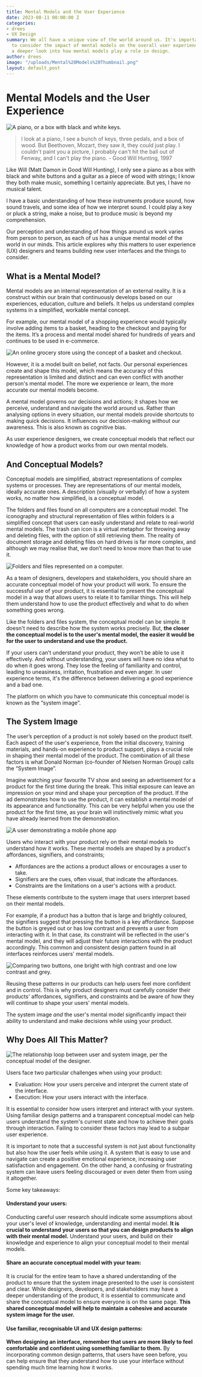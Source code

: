 ```yaml
---
title: Mental Models and the User Experience
date: 2023-08-11 00:00:00 Z
categories:
- drees
- UX Design
summary: We all have a unique view of the world around us. It's important for designers
  to consider the impact of mental models on the overall user experience. Let's take
  a deeper look into how mental models play a role in design.
author: drees
image: "/uploads/Mental%20Models%20Thumbnail.png"
layout: default_post
---
```


# Mental Models and the User Experience

![A piano, or a box with black and white keys.]({{site.github.url}}/drees/assets/piano.jpg 'What do you see')

> I look at a piano, I see a bunch of keys, three pedals, and a box of wood. But Beethoven, Mozart, they saw it, they could just play. I couldn't paint you a picture, I probably can't hit the ball out of Fenway, and I can't play the piano. - Good Will Hunting, 1997

Like Will (Matt Damon in Good Will Hunting), I only see a piano as a box with black and white buttons and a guitar as a piece of wood with strings; I know they both make music, something I certainly appreciate. But yes, I have no musical talent.

I have a basic understanding of how these instruments produce sound, how sound travels, and some idea of how we interpret sound. I could play a key or pluck a string, make a noise, but to produce music is beyond my comprehension.

Our perception and understanding of how things around us work varies from person to person, as each of us has a unique mental model of the world in our minds. This article explores why this matters to user experience (UX) designers and teams building new user interfaces and the things to consider.

## What is a Mental Model?

Mental models are an internal representation of an external reality. It is a construct within our brain that continuously develops based on our experiences, education, culture and beliefs. It helps us understand complex systems in a simplified, workable mental concept.

For example, our mental model of a shopping experience would typically involve adding items to a basket, heading to the checkout and paying for the items. It’s a process and mental model shared for hundreds of years and continues to be used in e-commerce.

![An online grocery store using the concept of a basket and checkout.]({{site.github.url}}/drees/assets/checkout.png)

However, it is a model built on belief, not facts. Our personal experiences create and shape this model, which means the accuracy of this representation is limited and distinct and can even conflict with another person's mental model. The more we experience or learn, the more accurate our mental models become.

A mental model governs our decisions and actions; it shapes how we perceive, understand and navigate the world around us. Rather than analysing options in every situation, our mental models provide shortcuts to making quick decisions. It influences our decision-making without our awareness. This is also known as cognitive bias.

As user experience designers, we create conceptual models that reflect our knowledge of how a product works from our own mental models.

## And Conceptual Models?

Conceptual models are simplified, abstract representations of complex systems or processes. They are representations of our mental models, ideally accurate ones. A description (visually or verbally) of how a system works, no matter how simplified, is a conceptual model.

The folders and files found on all computers are a conceptual model. The iconography and structural representation of files within folders is a simplified concept that users can easily understand and relate to real-world mental models. The trash can icon is a virtual metaphor for throwing away and deleting files, with the option of still retrieving them. The reality of document storage and deleting files on hard drives is far more complex, and although we may realise that, we don’t need to know more than that to use it.

![Folders and files represented on a computer.]({{site.github.url}}/drees/assets/folders-and-files.png)

As a team of designers, developers and stakeholders, you should share an accurate conceptual model of how your product will work. To ensure the successful use of your product, it is essential to present the conceptual model in a way that allows users to relate it to familiar things. This will help them understand how to use the product effectively and what to do when something goes wrong.

Like the folders and files system, the conceptual model can be simple. It doesn't need to describe how the system works precisely. But, **the closer the conceptual model is to the user's mental model, the easier it would be for the user to understand and use the product.**

If your users can’t understand your product, they won’t be able to use it effectively. And without understanding, your users will have no idea what to do when it goes wrong. They lose the feeling of familiarity and control, leading to uneasiness, irritation, frustration and even anger. In user experience terms, it's the difference between delivering a good experience and a bad one.

The platform on which you have to communicate this conceptual model is known as the “system image”.

## The System Image

The user’s perception of a product is not solely based on the product itself. Each aspect of the user's experience, from the initial discovery, training materials, and hands-on experience to product support, plays a crucial role in shaping their mental model of the product. The combination of all these factors is what Donald Norman (co-founder of Nielsen Norman Group) calls the “System Image”.

Imagine watching your favourite TV show and seeing an advertisement for a product for the first time during the break. This initial exposure can leave an impression on your mind and shape your perception of the product. If the ad demonstrates how to use the product, it can establish a mental model of its appearance and functionality. This can be very helpful when you use the product for the first time, as your brain will instinctively mimic what you have already learned from the demonstration.

![A user demonstrating a mobile phone app]({{site.github.url}}/drees/assets/user-demonstrating-app.jpg)

Users who interact with your product rely on their mental models to understand how it works. These mental models are shaped by a product's affordances, signifiers, and constraints;

- Affordances are the actions a product allows or encourages a user to take.
- Signifiers are the cues, often visual, that indicate the affordances.
- Constraints are the limitations on a user's actions with a product.

These elements contribute to the system image that users interpret based on their mental models.

For example, if a product has a button that is large and brightly coloured, the signifiers suggest that pressing the button is a key affordance. Suppose the button is greyed out or has low contrast and prevents a user from interacting with it. In that case, its constraint will be reflected in the user's mental model, and they will adjust their future interactions with the product accordingly. This common and consistent design pattern found in all interfaces reinforces users' mental models.

![Comparing two buttons, one bright with high contrast and one low contrast and grey.]({{site.github.url}}/drees/assets/button-signifiers.png)

Reusing these patterns in our products can help users feel more confident and in control. This is why product designers must carefully consider their products' affordances, signifiers, and constraints and be aware of how they will continue to shape your users' mental models.

The system image _and_ the user's mental model significantly impact their ability to understand and make decisions while using your product.

## Why Does All This Matter?

![The relationship loop between user and system image, per the conceptual model of the designer.]({{site.github.url}}/drees/assets/user-system-concept.png)

Users face two particular challenges when using your product:

- Evaluation: How your users perceive and interpret the current state of the interface.
- Execution: How your users interact with the interface.

It is essential to consider how users interpret and interact with your system. Using familiar design patterns and a transparent conceptual model can help users understand the system's current state and how to achieve their goals through interaction. Failing to consider these factors may lead to a subpar user experience.

It is important to note that a successful system is not just about functionality but also how the user feels while using it. A system that is easy to use and navigate can create a positive emotional experience, increasing user satisfaction and engagement. On the other hand, a confusing or frustrating system can leave users feeling discouraged or even deter them from using it altogether.

Some key takeaways:

#### Understand your users:

Conducting careful user research should indicate some assumptions about your user's level of knowledge, understanding and mental model. **It is crucial to understand your users so that you can design products to align with their mental model.** Understand your users, and build on their knowledge and experience to align your conceptual model to their mental models.

#### Share an accurate conceptual model with your team:

It is crucial for the entire team to have a shared understanding of the product to ensure that the system image presented to the user is consistent and clear. While designers, developers, and stakeholders may have a deeper understanding of the product, it is essential to communicate and share the conceptual model to ensure everyone is on the same page. **This shared conceptual model will help to maintain a cohesive and accurate system image for the user.**

#### Use familiar, recognisable UI and UX design patterns:

**When designing an interface, remember that users are more likely to feel comfortable and confident using something familiar to them.** By incorporating common design patterns, that users have seen before, you can help ensure that they understand how to use your interface without spending much time learning how it works.
